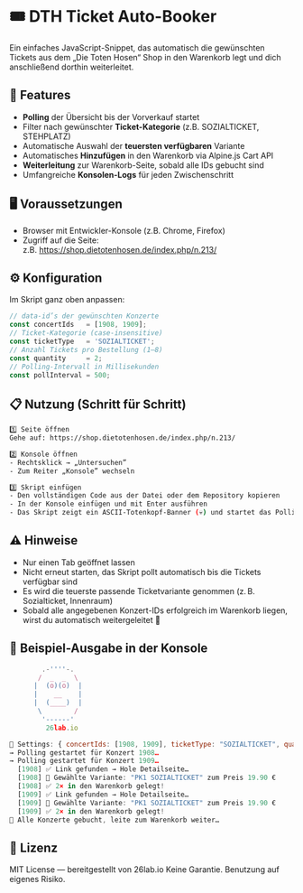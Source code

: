 # 🎟️ DTH Ticket Auto-Booker

Ein einfaches JavaScript-Snippet, das automatisch die gewünschten Tickets aus dem „Die Toten Hosen“ Shop in den Warenkorb legt und dich anschließend dorthin weiterleitet.

## 🚀 Features

- **Polling** der Übersicht bis der Vorverkauf startet  
- Filter nach gewünschter **Ticket-Kategorie** (z.B. SOZIALTICKET, STEHPLATZ)  
- Automatische Auswahl der **teuersten verfügbaren** Variante  
- Automatisches **Hinzufügen** in den Warenkorb via Alpine.js Cart API  
- **Weiterleitung** zur Warenkorb-Seite, sobald alle IDs gebucht sind  
- Umfangreiche **Konsolen-Logs** für jeden Zwischenschritt

## 🖥️ Voraussetzungen

- Browser mit Entwickler-Konsole (z.B. Chrome, Firefox)  
- Zugriff auf die Seite:  
z.B. https://shop.dietotenhosen.de/index.php/n.213/

## ⚙️ Konfiguration

Im Skript ganz oben anpassen:

```javascript
// data-id’s der gewünschten Konzerte
const concertIds   = [1908, 1909];
// Ticket-Kategorie (case-insensitive)
const ticketType   = 'SOZIALTICKET';
// Anzahl Tickets pro Bestellung (1–8)
const quantity     = 2;
// Polling-Intervall in Millisekunden
const pollInterval = 500;
```


## 📋 Nutzung (Schritt für Schritt)

```bash
1️⃣ Seite öffnen
Gehe auf: https://shop.dietotenhosen.de/index.php/n.213/

2️⃣ Konsole öffnen
- Rechtsklick → „Untersuchen”
- Zum Reiter „Konsole” wechseln

3️⃣ Skript einfügen
- Den vollständigen Code aus der Datei oder dem Repository kopieren
- In der Konsole einfügen und mit Enter ausführen
- Das Skript zeigt ein ASCII-Totenkopf-Banner (💀) und startet das Polling
```
    
## ⚠️ Hinweise
- Nur einen Tab geöffnet lassen
- Nicht erneut starten, das Skript pollt automatisch bis die Tickets verfügbar sind
- Es wird die teuerste passende Ticketvariante genommen (z. B. Sozialticket, Innenraum)
- Sobald alle angegebenen Konzert-IDs erfolgreich im Warenkorb liegen, wirst du automatisch weitergeleitet 🛒
## 🎉 Beispiel-Ausgabe in der Konsole

```js
        .-''''-.
       /  _  _  \
      |  (o)(o)  |
      |    __    |
      |  (____)  |
       \        /
        '------'
         26lab.io

🔧 Settings: { concertIds: [1908, 1909], ticketType: "SOZIALTICKET", quantity: 2, pollInterval: 500 }
→ Polling gestartet für Konzert 1908…
→ Polling gestartet für Konzert 1909…
  [1908] ✅ Link gefunden → Hole Detailseite…
  [1908] 🤑 Gewählte Variante: "PK1 SOZIALTICKET" zum Preis 19.90 €
  [1908] ✅ 2× in den Warenkorb gelegt!
  [1909] ✅ Link gefunden → Hole Detailseite…
  [1909] 🤑 Gewählte Variante: "PK1 SOZIALTICKET" zum Preis 19.90 €
  [1909] ✅ 2× in den Warenkorb gelegt!
🎉 Alle Konzerte gebucht, leite zum Warenkorb weiter…

```
## 📁 Lizenz
MIT License — bereitgestellt von 26lab.io
Keine Garantie. Benutzung auf eigenes Risiko. 

